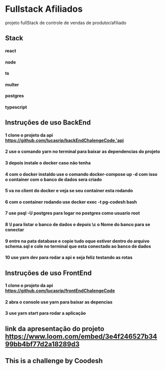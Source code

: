 #  Fullstack Afiliados
projeto fullStack de controle de vendas de produtor/afiliado

## Stack 
#### react
#### node
#### ts
#### multer
#### postgres
#### typescript

## Instruções de uso BackEnd
#### 1 clone o projeto da api  https://github.com/lucasrip/backEndChalengeCode,'api
#### 2 use o comando yarn no terminal para baixar as dependencias do projeto 
#### 3 depois instale o docker caso não tenha
#### 4 com o docker instaldo use o comando docker-compose up -d com isso o container com o banco de dados sera criado
#### 5 va no client do docker e veja se seu container esta rodando
#### 6 com o container rodando use  docker exec -t pg-codesh bash
#### 7 use psql -U postgres para logar no postgres como usuario root  
#### 8 \l para listar o banco de dados e depois \c o Nome do banco para se conectar
#### 9 entre na pata database e copie tudo oque estiver dentro do arquivo schema.sql e cole no terminal que esta conectado ao banco de dados
#### 10 use yarn dev para rodar a api e seja feliz testando as rotas


## Instruções de uso FrontEnd
#### 1 clone o projeto da api  https://github.com/lucasrip/frontEndChalengeCode
#### 2 abra o console use yarn para baixar as depencias
#### 3 use yarn start para rodar a aplicação

## link da apresentação do projeto https://www.loom.com/embed/3e4f246527b3499bb4bf77d2a18289d3


## This is a challenge by Coodesh
